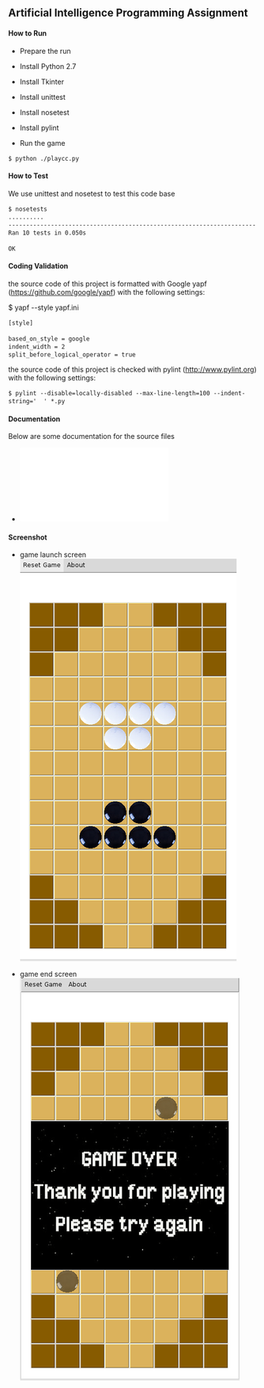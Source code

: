 ## Artificial Intelligence Programming Assignment

#### How to Run
* Prepare the run
 * Install Python 2.7
 * Install Tkinter 
 * Install unittest
 * Install nosetest
 * Install pylint

* Run the game
```
$ python ./playcc.py
```

#### How to Test
We use unittest and nosetest to test this code base
```
$ nosetests
..........
----------------------------------------------------------------------
Ran 10 tests in 0.050s

OK
```

#### Coding Validation
the source code of this project is formatted with Google yapf (https://github.com/google/yapf)
with the following settings:

$ yapf --style yapf.ini
```
[style]

based_on_style = google
indent_width = 2
split_before_logical_operator = true
```

the source code of this project is checked with pylint (http://www.pylint.org)
with the following settings:
```
$ pylint --disable=locally-disabled --max-line-length=100 --indent-string='  ' *.py
```

#### Documentation
Below are some documentation for the source files
* ![playcc](playcc.html)

#### Screenshot

* game launch screen<br>
![Game Launch](images/game-start.png)

* game end screen<br>
![Game End](images/game-end.png)

